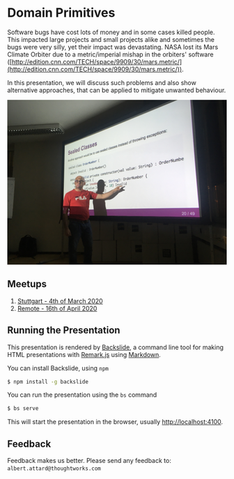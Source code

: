 # Domain Primitives

Software bugs have cost lots of money and in some cases killed people.  This impacted large projects and small projects alike and sometimes the bugs were very silly, yet their impact was devastating.  NASA lost its Mars Climate Orbiter due to a metric/imperial mishap in the orbiters' software ([http://edition.cnn.com/TECH/space/9909/30/mars.metric/](http://edition.cnn.com/TECH/space/9909/30/mars.metric/)).

In this presentation, we will discuss such problems and also show alternative approaches, that can be applied to mitigate unwanted behaviour.

![Presentation](assets/photos/2020-03-04/Photo%206.jpg)

## Meetups

1. [Stuttgart - 4th of March 2020](https://www.meetup.com/en-AU/meetup-group-LNHuxrrO/events/268624312/)
1. [Remote - 16th of April 2020](https://www.meetup.com/de-DE/ThoughtWorks-Berlin/events/269785269/)

## Running the Presentation

This presentation is rendered by [Backslide](https://www.npmjs.com/package/backslide), a command line tool for making HTML presentations with [Remark.js](https://github.com/gnab/remark) using [Markdown](https://github.com/adam-p/markdown-here/wiki/Markdown-Cheatsheet).

You can install Backslide, using `npm`

```bash
$ npm install -g backslide
```

You can run the presentation using the `bs` command

```bash
$ bs serve
```

This will start the presentation in the browser, usually [http://localhost:4100](http://localhost:4100).

## Feedback

Feedback makes us better.  Please send any feedback to: `albert.attard@thoughtworks.com`
